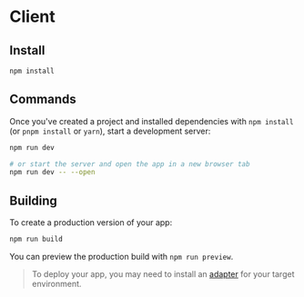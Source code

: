 # Client

## Install

```bash
npm install
```

## Commands

Once you've created a project and installed dependencies with `npm install` (or `pnpm install` or `yarn`), start a development server:

```bash
npm run dev

# or start the server and open the app in a new browser tab
npm run dev -- --open
```

## Building

To create a production version of your app:

```bash
npm run build
```

You can preview the production build with `npm run preview`.

<!-- TODO -->

> To deploy your app, you may need to install an [adapter](https://kit.svelte.dev/docs/adapters) for your target environment.
